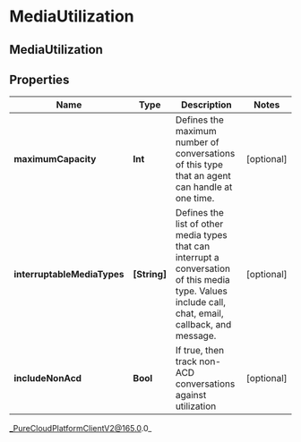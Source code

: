 # MediaUtilization

## MediaUtilization

## Properties

|Name | Type | Description | Notes|
|------------ | ------------- | ------------- | -------------|
| **maximumCapacity** | **Int** | Defines the maximum number of conversations of this type that an agent can handle at one time. | [optional] |
| **interruptableMediaTypes** | **[String]** | Defines the list of other media types that can interrupt a conversation of this media type.  Values include call, chat, email, callback, and message. | [optional] |
| **includeNonAcd** | **Bool** | If true, then track non-ACD conversations against utilization | [optional] |



_PureCloudPlatformClientV2@165.0.0_
